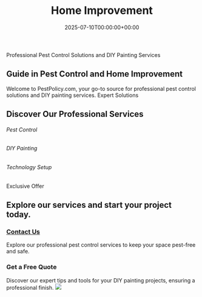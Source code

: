 ﻿---
date: '2025-07-10T00:00:00+00:00'
lastmod: '2025-07-10T00:00:00+03:00'
layout: page
title: Home Improvement
permalink: /control/
---

Professional Pest Control Solutions and DIY Painting Services
## Guide in Pest Control and Home Improvement
Welcome to PestPolicy.com, your go-to source for professional pest control solutions and DIY painting services.
Expert Solutions
## Discover Our Professional Services
[](https://pestpolicy.com/category/fleas/)
###### Pest Control
[](https://pestpolicy.com/category/paint/)
###### DIY Painting
[](https://pestpolicy.com/category/laptops/)
###### Technology Setup
Exclusive Offer
## Explore our services and start your project today.
### [Contact Us](https://pestpolicy.com/contact/)
Explore our professional pest control services to keep your space pest-free and safe.
### Get a Free Quote
Discover our expert tips and tools for your DIY painting projects, ensuring a professional finish.
![](/assets/img//)









